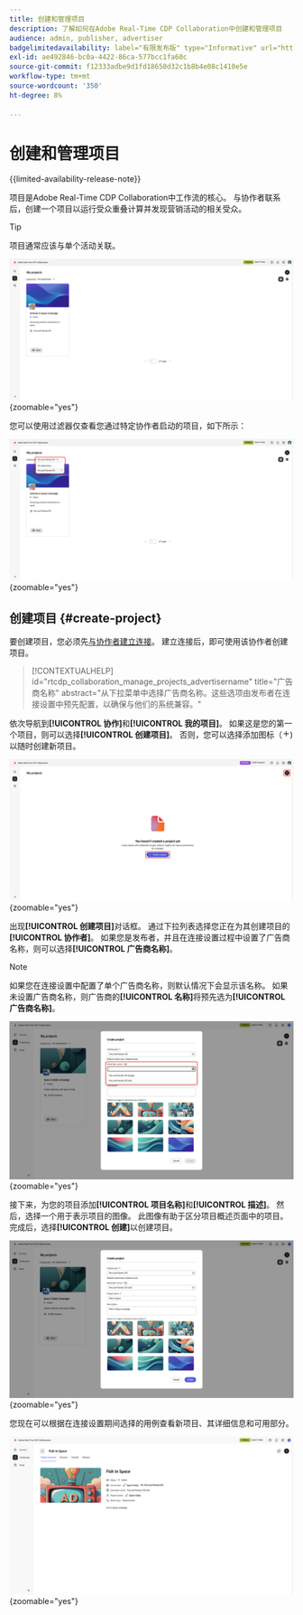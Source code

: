 ```yaml
---
title: 创建和管理项目
description: 了解如何在Adobe Real-Time CDP Collaboration中创建和管理项目
audience: admin, publisher, advertiser
badgelimitedavailability: label="有限发布版" type="Informative" url="https://helpx.adobe.com/cn/legal/product-descriptions/real-time-customer-data-platform-collaboration.html newtab=true"
exl-id: ae492846-bc0a-4422-86ca-577bcc1fa60c
source-git-commit: f12333adbe9d1fd18650d32c1b8b4e08c1410e5e
workflow-type: tm+mt
source-wordcount: '350'
ht-degree: 8%

---
```


# 创建和管理项目

{{limited-availability-release-note}}

项目是Adobe Real-Time CDP Collaboration中工作流的核心。 与协作者联系后，创建一个项目以运行受众重叠计算并发现营销活动的相关受众。

>[!TIP]
>
>项目通常应该与单个活动关联。

![显示当前所有项目的协作仪表板。](/help/assets/collaborate/manage-view-projects/projects-overview-page.png){zoomable="yes"}

您可以使用过滤器仅查看您通过特定协作者启动的项目，如下所示：

![使用单个协作者筛选的项目视图。](/help/assets/collaborate/manage-view-projects/filtered-project-view.png){zoomable="yes"}

## 创建项目 {#create-project}

要创建项目，您必须先[与协作者建立连接](/help/guide/connect/establishing-connections.md)。 建立连接后，即可使用该协作者创建项目。

>[!CONTEXTUALHELP]
>id="rtcdp_collaboration_manage_projects_advertisername"
>title="广告商名称"
>abstract="从下拉菜单中选择广告商名称。这些选项由发布者在连接设置中预先配置，以确保与他们的系统兼容。"

依次导航到&#x200B;**[!UICONTROL 协作]**&#x200B;和&#x200B;**[!UICONTROL 我的项目]**。 如果这是您的第一个项目，则可以选择&#x200B;**[!UICONTROL 创建项目]**。 否则，您可以选择添加图标（![添加图标）。](/help/assets/icons/plus.png))以随时创建新项目。

![选择加号或创建项目以设置新项目。](/help/assets/collaborate/manage-view-projects/create-project.png){zoomable="yes"}

出现&#x200B;**[!UICONTROL 创建项目]**&#x200B;对话框。 通过下拉列表选择您正在为其创建项目的&#x200B;**[!UICONTROL 协作者]**。 如果您是发布者，并且在连接设置过程中设置了广告商名称，则可以选择&#x200B;**[!UICONTROL 广告商名称]**。

>[!NOTE]
>
> 如果您在连接设置中配置了单个广告商名称，则默认情况下会显示该名称。 如果未设置广告商名称，则广告商的&#x200B;**[!UICONTROL 名称]**&#x200B;将预先选为&#x200B;**[!UICONTROL 广告商名称]**。

![选定协作者并突出显示广告商名称的“创建项目”对话框。](/help/assets/collaborate/manage-view-projects/create-project-advertiser-names.png){zoomable="yes"}

接下来，为您的项目添加&#x200B;**[!UICONTROL 项目名称]**&#x200B;和&#x200B;**[!UICONTROL 描述]**。 然后，选择一个用于表示项目的图像。 此图像有助于区分项目概述页面中的项目。 完成后，选择&#x200B;**[!UICONTROL 创建]**&#x200B;以创建项目。

![设置新项目所需的选项](/help/assets/collaborate/manage-view-projects/create-project-required-info.png){zoomable="yes"}

您现在可以根据在连接设置期间选择的用例查看新项目、其详细信息和可用部分。

![项目概述工作区。](/help/assets/collaborate/manage-view-projects/project-overview.png){zoomable="yes"}
